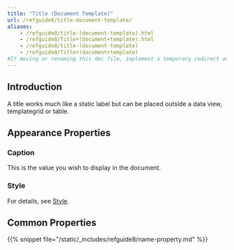 ```yaml
---
title: "Title (Document Template)"
url: /refguide8/title-document-template/
aliases:
    - /refguide8/title-(document-template).html
    - /refguide8/Title+(document+template).html
    - /refguide8/title-(document-template)
    - /refguide8/Title+(document+template)
#If moving or renaming this doc file, implement a temporary redirect and let the respective team know they should update the URL in the product. See Mapping to Products for more details.
---
```


## Introduction

A title works much like a static label but can be placed outside a data view, templategrid or table.

## Appearance Properties

### Caption

This is the value you wish to display in the document.

### Style

For details, see [Style](/refguide8/style/).

## Common Properties

{{% snippet file="/static/_includes/refguide8/name-property.md" %}}
